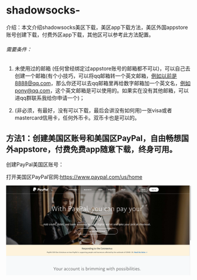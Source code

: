 # shadowsocks-
介绍：本文介绍shadowsocks美区下载，美区app下载方法，美区外国appstore账号创建下载，付费外区app下载，其他区可以参考此方法配置。

###### 需要条件：

1. 未使用过的邮箱 (任何曾经绑定过appstore账号的邮箱都不可以)，可以自己去创建一个邮箱(有个小技巧，可以将qq邮箱转一个英文邮箱，例如以前是8888@qq.com，那么你还可以去qq邮箱里再给数字邮箱加一个英文名，例如pony@qq.com，这个英文邮箱是可以使用的。如果实在没有其他邮箱，可以进qq群联系我给你申请一个)；

2. (非必须，有最好，没有可以下载，最后会讲没有如何用)一张visa或者mastercard信用卡，任何外币卡。双币卡也是可以的。

   

## 方法1：创建美国区账号和美国区PayPal，自由畅想国外appstore，付费免费app随意下载，终身可用。

创建PayPal美国区账号：

打开美国区PayPal官网:https://www.paypal.com/us/home

![截屏2020-04-08上午9.26.31](./README.assets/%E6%88%AA%E5%B1%8F2020-04-08%E4%B8%8A%E5%8D%889.26.31.png)


